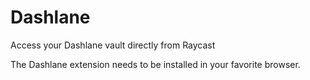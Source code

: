# Dashlane

Access your Dashlane vault directly from Raycast

The Dashlane extension needs to be installed in your favorite browser.
